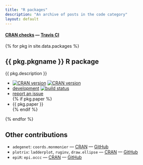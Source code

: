```yaml
---
title: "R packages"
description: "An archive of posts in the code category"
layout: default
---
```


<h4 id="checks-external"><a href="http://cran.r-project.org/web/checks/check_summary_by_maintainer.html#address:solymos_at_ualberta.ca">CRAN checks</a> &mdash;
<a href="https://travis-ci.org/psolymos">Travis CI</a></h4>

{% for pkg in site.data.packages %}
<h2 id="code-{{ pkg.pkgname | downcase }}">{{ pkg.pkgname }} R package</h2>
<div class="container">
<div class="row">
  <div class="col-md-4">
<p>{{ pkg.description }}</p>
  </div>
  <div class="col-md-4">
<ul class="fa-ul">

<li><i class="fa-li fa fa-archive text-black"></i><a href="http://cran.r-project.org/package={{ pkg.pkgname }}"><img src="http://www.r-pkg.org/badges/version/{{ pkg.pkgname }}" alt="CRAN version"></a>
<a href="http://cran.r-project.org/package={{ pkg.pkgname }}"><img src="http://cranlogs.r-pkg.org/badges/grand-total/{{ pkg.pkgname }}" alt="CRAN version"></a></li>
<li><i class="fa-li fa fa-github text-black"></i><a href="https://github.com/{{ pkg.devel }}/{{ pkg.pkgname }}">development</a> <a href="https://travis-ci.org/{{ pkg.devel }}/{{ pkg.pkgname }}"><img src="https://travis-ci.org/{{ pkg.devel }}/{{ pkg.pkgname }}.svg?branch=master" alt="build status"></a></li>
<li><i class="fa-li fa fa-bug text-black"></i><a href="https://github.com/{{ pkg.devel }}/{{ pkg.pkgname }}/issues">report an issue</a></li>
{% if pkg.paper %}<li><i class="fa-li fa fa-file-text-o text-black"></i>{{ pkg.paper }}</li>{% endif %}
</ul>
  </div>
</div>
</div>
{% endfor %}

## Other contributions

- `adegenet`: `coords.monmonier` &mdash; <i class="fa fa-archive text-black"></i> <a href="http://cran.r-project.org/package=adegenet">CRAN</a> &mdash; <i class="fa fa-github text-black"></i> <a href="https://github.com/psolymos/contrib">GitHub</a>
- `plotrix`: `ladderplot`, `ruginv`, `draw.ellipse` &mdash; <i class="fa fa-archive text-black"></i> <a href="http://cran.r-project.org/package=plotrix">CRAN</a> &mdash; <i class="fa fa-github text-black"></i> <a href="https://github.com/psolymos/contrib">GitHub</a>
- `epiR`: `epi.occc` &mdash; <i class="fa fa-archive text-black"></i> <a href="http://cran.r-project.org/package=epiR">CRAN</a> &mdash; <i class="fa fa-github text-black"></i> <a href="https://github.com/psolymos/contrib">GitHub</a>
